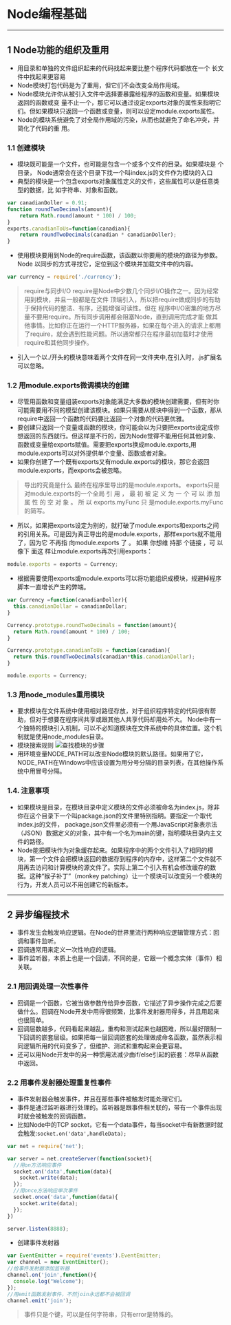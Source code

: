 # Node编程基础

---
## 1 Node功能的组织及重用
* 用目录和单独的文件组织起来的代码找起来要比整个程序代码都放在一个 长文件中找起来更容易
* Node模块打包代码是为了重用，但它们不会改变全局作用域。
* Node模块允许你从被引入文件中选择要暴露给程序的函数和变量。如果模块返回的函数或变 量不止一个，那它可以通过设定exports对象的属性来指明它们。但如果模块只返回一个函数或变量，则可以设定module.exports属性。
* Node的模块系统避免了对全局作用域的污染，从而也就避免了命名冲突，并简化了代码的重 用。

### 1.1 创建模块
* 模块既可能是一个文件，也可能是包含一个或多个文件的目录。如果模块是 个目录， Node通常会在这个目录下找一个叫index.js的文件作为模块的入口
* 典型的模块是一个包含exports对象属性定义的文件，这些属性可以是任意类型的数据，比 如字符串、对象和函数。
```js
var canadianDoller = 0.91; 
function roundTwoDecimals(amount){
	return Math.round(amount * 100) / 100;
}
exports.canadianToUs=function(canadian){
	return roundTwoDecimals(canadian * canadianDoller);
}
```
* 使用模块要用到Node的require函数，该函数以你要用的模块的路径为参数。 Node 以同步的方式寻找它，定位到这个模块并加载文件中的内容。

```js
var currency = require('./currency');
```

> require与同步I/O
> require是Node中少数几个同步I/O操作之一。因为经常用到模块，并且一般都是在文件 顶端引入，所以把require做成同步的有助于保持代码的整洁、有序，还能增强可读性。但在 程序中I/O密集的地方尽量不要用require。所有同步调用都会阻塞Node，直到调用完成才能 做其他事情。比如你正在运行一个HTTP服务器，如果在每个进入的请求上都用了require，就会遇到性能问题。所以通常都只在程序最初加载时才使用require和其他同步操作。

* 引入一个以./开头的模块意味着两个文件在同一文件夹中,在引入时，.js扩展名可以忽略。

### 1.2 用module.exports微调模块的创建
* 尽管用函数和变量组装exports对象能满足大多数的模块创建需要，但有时你可能需要用不同的模型创建该模块。如果只需要从模块中得到一个函数，那从require中返回一个函数的代码要比返回一个对象的代码更优雅。
* 要创建只返回一个变量或函数的模块，你可能会以为只要把exports设定成你想返回的东西就行。但这样是不行的，因为Node觉得不能用任何其他对象、函数或变量给exports赋值。需要把exports换成module.exports,用module.exports可以对外提供单个变量、函数或者对象。
* 如果你创建了一个既有exports又有module.exports的模块，那它会返回module.exports，而exports会被忽略。

>导出的究竟是什么
>最终在程序里导出的是module.exports。 exports只是对module.exports的一个全局 引 用 ， 最 初 被 定 义 为 一 个 可 以 添 加 属 性 的 空 对 象 。 所 以 exports.myFunc 只 是module.exports.myFunc的简写。

* 所以，如果把exports设定为别的，就打破了module.exports和exports之间的引用关系。可是因为真正导出的是module.exports，那样exports就不能用了，因为它 不再指 向module.exports 了 。 如果 你想维 持那 个链接 ，可 以像下 面这 样让module.exports再次引用exports：

```js
module.exports = exports = Currency;
```

* 根据需要使用exports或module.exports可以将功能组织成模块，规避掉程序脚本一直增长产生的弊端。

```js
var Currency =function(canadianDoller){
  this.canadianDollar = canadianDollar;
}

Currency.prototype.roundTwoDecimals = function(amount){
  return Math.round(amount * 100) / 100;
}

Currency.prototype.canadianToUs = function(canadian){
  return this.roundTwoDecimals(canadian*this.canadianDollar);
}

module.exports = Currency;
```

### 1.3 用node_modules重用模块
* 要求模块在文件系统中使用相对路径存放，对于组织程序特定的代码很有帮助，但对于想要在程序间共享或跟其他人共享代码却用处不大。 Node中有一个独特的模块引入机制，可以不必知道模块在文件系统中的具体位置。这个机制就是使用node_modules目录。
* 模块搜索规则 ![查找模块的步骤](E:\code\电子书\笔记\node.js实战笔记\模块查找.JPG)
* 用环境变量NODE_PATH可以改变Node模块的默认路径。如果用了它， NODE_PATH在Windows中应该设置为用分号分隔的目录列表，在其他操作系统中用冒号分隔。

### 1.4.  注意事项
* 如果模块是目录，在模块目录中定义模块的文件必须被命名为index.js，除非你在这个目录下一个叫package.json的文件里特别指明。要指定一个取代index.js的文件， package.json文件里必须有一个用JavaScript对象表示法（JSON）数据定义的对象，其中有一个名为main的键，指明模块目录内主文件的路径。
* Node能把模块作为对象缓存起来。如果程序中的两个文件引入了相同的模块，第一个文件会把模块返回的数据存到程序的内存中，这样第二个文件就不用再去访问和计算模块的源文件了。实际上第二个引入有机会修改缓存的数据。这种“猴子补丁”（monkey patching）让一个模块可以改变另一个模块的行为，开发人员可以不用创建它的新版本。

---

## 2 异步编程技术
* 事件发生会触发响应逻辑。在Node的世界里流行两种响应逻辑管理方式：回调和事件监听。
* 回调通常用来定义一次性响应的逻辑。
* 事件监听器，本质上也是一个回调，不同的是，它跟一个概念实体（事件）相关联。

### 2.1 用回调处理一次性事件
* 回调是一个函数，它被当做参数传给异步函数，它描述了异步操作完成之后要做什么。回调在Node开发中用得很频繁，比事件发射器用得多，并且用起来也很简单。
* 回调层数越多，代码看起来越乱，重构和测试起来也越困难，所以最好限制一下回调的嵌套层级。如果把每一层回调嵌套的处理做成命名函数，虽然表示相同逻辑所用的代码变多了，但维护、测试和重构起来会更容易。
* 还可以用Node开发中的另一种惯用法减少由if/else引起的嵌套：尽早从函数中返回。

### 2.2 用事件发射器处理重复性事件
* 事件发射器会触发事件，并且在那些事件被触发时能处理它们。
* 事件是通过监听器进行处理的。监听器是跟事件相关联的，带有一个事件出现时就会被触发的回调函数。
* 比如Node中的TCP socket，它有一个data事件，每当socket中有新数据时就会触发:```socket.on('data',handleData);```

```js
var net = require('net');

var server = net.createServer(function(socket){
  //用on方法响应事件
  socket.on('data',function(data){
    socket.write(data);
  });
  //用once方法响应单次事件
  socket.once('data',function(data){
    socket.write(data);
  });
})

server.listen(8888);
```

* 创建事件发射器

```js
var EventEmitter = require('events').EventEmitter;
var channel = new EventEmitter();
//给事件发射器添加监听器
channel.on('join',function(){
  console.log("Welcome");
});
//用emit函数发射事件，不然join永远都不会被回调
channel.emit('join');
```
> 事件只是个键，可以是任何字符串，只有error是特殊的。
